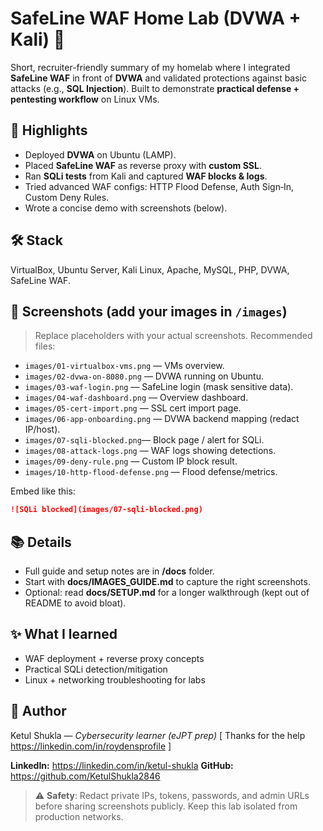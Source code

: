 # SafeLine WAF Home Lab (DVWA + Kali) 🚀

Short, recruiter-friendly summary of my homelab where I integrated **SafeLine WAF** in front of **DVWA** and validated protections against basic attacks (e.g., **SQL Injection**). Built to demonstrate **practical defense + pentesting workflow** on Linux VMs.

## 🔹 Highlights
- Deployed **DVWA** on Ubuntu (LAMP).
- Placed **SafeLine WAF** as reverse proxy with **custom SSL**.
- Ran **SQLi tests** from Kali and captured **WAF blocks & logs**.
- Tried advanced WAF configs: HTTP Flood Defense, Auth Sign‑In, Custom Deny Rules.
- Wrote a concise demo with screenshots (below).

## 🛠️ Stack
VirtualBox, Ubuntu Server, Kali Linux, Apache, MySQL, PHP, DVWA, SafeLine WAF.

## 📸 Screenshots (add your images in `/images`)
> Replace placeholders with your actual screenshots. Recommended files:
- `images/01-virtualbox-vms.png` — VMs overview.
- `images/02-dvwa-on-8080.png` — DVWA running on Ubuntu.
- `images/03-waf-login.png` — SafeLine login (mask sensitive data).
- `images/04-waf-dashboard.png` — Overview dashboard.
- `images/05-cert-import.png` — SSL cert import page.
- `images/06-app-onboarding.png` — DVWA backend mapping (redact IP/host).
- `images/07-sqli-blocked.png`— Block page / alert for SQLi.
- `images/08-attack-logs.png` — WAF logs showing detections.
- `images/09-deny-rule.png` — Custom IP block result.
- `images/10-http-flood-defense.png` — Flood defense/metrics.

Embed like this:
```md
![SQLi blocked](images/07-sqli-blocked.png)
```
## 📚 Details
- Full guide and setup notes are in **/docs** folder.
- Start with **docs/IMAGES_GUIDE.md** to capture the right screenshots.
- Optional: read **docs/SETUP.md** for a longer walkthrough (kept out of README to avoid bloat).


## ✨ What I learned
- WAF deployment + reverse proxy concepts
- Practical SQLi detection/mitigation
- Linux + networking troubleshooting for labs

## 👤 Author
Ketul Shukla — *Cybersecurity learner (eJPT prep)* [ Thanks for the help https://linkedin.com/in/roydensprofile ]


**LinkedIn:** https://linkedin.com/in/ketul-shukla
**GitHub:** https://github.com/KetulShukla2846

> ⚠️ **Safety**: Redact private IPs, tokens, passwords, and admin URLs before sharing screenshots publicly. Keep this lab isolated from production networks.

